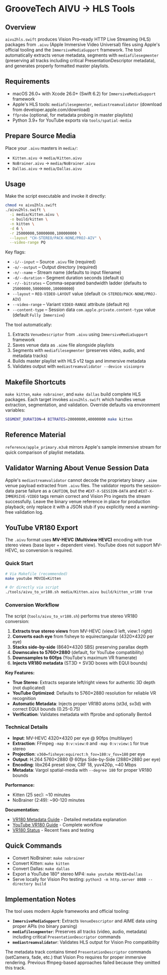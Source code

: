 # GrooveTech AIVU → HLS Tools

## Overview

`aivu2hls.swift` produces Vision Pro–ready HTTP Live Streaming (HLS) packages from `.aivu` (Apple Immersive Video Universal) files using Apple's official tooling and the `ImmersiveMediaSupport` framework. The tool automatically extracts venue metadata, segments with `mediafilesegmenter` (preserving all tracks including critical PresentationDescriptor metadata), and generates properly formatted master playlists.

## Requirements

- macOS 26.0+ with Xcode 26.0+ (Swift 6.2) for `ImmersiveMediaSupport` framework
- Apple's HLS tools: `mediafilesegmenter`, `mediastreamvalidator` (download from developer.apple.com/download)
- `ffprobe` (optional, for metadata probing in master playlists)
- Python 3.9+ for YouTube exports via `tools/spatial-media`

## Prepare Source Media

Place your `.aivu` masters in `media/`:

- `Kitten.aivu` → `media/Kitten.aivu`
- `NoBrainer.aivu` → `media/NoBrainer.aivu`
- `Dallas.aivu` → `media/Dallas.aivu`

## Usage

Make the script executable and invoke it directly:

```bash
chmod +x aivu2hls.swift
./aivu2hls.swift \
  -i media/Kitten.aivu \
  -o build/kitten \
  -n kitten \
  -d 6 \
  -r 25000000,50000000,100000000 \
  --layout "CH-STEREO/PACK-NONE/PROJ-AIV" \
  --video-range PQ
```

Key flags:

- `-i/--input` – Source `.aivu` file (required)
- `-o/--output` – Output directory (required)
- `-n/--name` – Stream name (defaults to input filename)
- `-d/--duration` – Segment duration seconds (default `6`)
- `-r/--bitrates` – Comma-separated bandwidth ladder (defaults to `25000000,50000000,100000000`)
- `--layout` – `REQ-VIDEO-LAYOUT` value (default `CH-STEREO/PACK-NONE/PROJ-AIV`)
- `--video-range` – Variant `VIDEO-RANGE` attribute (default `PQ`)
- `--content-type` – Session data `com.apple.private.content-type` value (default `Fully Immersive`)

The tool automatically:
1. Extracts `VenueDescriptor` from `.aivu` using `ImmersiveMediaSupport` framework
2. Saves venue data as `.aime` file alongside playlists
3. Segments with `mediafilesegmenter` (preserves video, audio, and metadata tracks)
4. Builds master playlist with HLS v12 tags and immersive metadata
5. Validates output with `mediastreamvalidator --device visionpro`

## Makefile Shortcuts

`make kitten`, `make nobrainer`, and `make dallas` build complete HLS packages. Each target invokes `aivu2hls.swift` which handles venue extraction, segmentation, and validation. Override defaults via environment variables:

```bash
SEGMENT_DURATION=4 BITRATES=20000000,40000000 make kitten
```

## Reference Material

`reference/apple_primary.m3u8` mirrors Apple's sample immersive stream for quick comparison of playlist metadata.

## Validator Warning About Venue Session Data

Apple's `mediastreamvalidator` cannot decode the proprietary binary `.aime` venue payload extracted from `.aivu` files. The validator reports the session-data parse failure as a `CAUTION`, but the `#EXT-X-SESSION-DATA` and `#EXT-X-IMMERSIVE-VIDEO` tags remain correct and Vision Pro ingests the stream successfully. Leave the binary venue reference in place for production playback; only replace it with a JSON stub if you explicitly need a warning-free validation log.

## YouTube VR180 Export

The `.aivu` format uses **MV-HEVC (Multiview HEVC)** encoding with true stereo views (base layer + dependent view). YouTube does not support MV-HEVC, so conversion is required.

### Quick Start

```bash
# Via Makefile (recommended)
make youtube MOVIE=Kitten

# Or directly via script
./tools/aivu_to_vr180.sh media/Kitten.aivu build/kitten_vr180 true
```

### Conversion Workflow

The script (`tools/aivu_to_vr180.sh`) performs true stereo VR180 conversion:

1. **Extracts true stereo views** from MV-HEVC (view:0 left, view:1 right)
2. **Converts each eye** from fisheye to equirectangular (4320×4320 per eye)
3. **Stacks side-by-side** (8640×4320 SBS) preserving parallax depth
4. **Downscales to 5760×2880** (default, for YouTube compatibility)
5. **Downsamples to 60fps** (YouTube's maximum VR framerate)
6. **Injects VR180 metadata** (ST3D + SV3D boxes with EQUI bounds)

**Key Features:**

- **True Stereo**: Extracts separate left/right views for authentic 3D depth (not duplicated)
- **YouTube Optimized**: Defaults to 5760×2880 resolution for reliable VR recognition
- **Automatic Metadata**: Injects proper VR180 atoms (st3d, sv3d) with correct EQUI bounds (0.25-0.75)
- **Verification**: Validates metadata with ffprobe and optionally Bento4

### Technical Details

- **Input**: MV-HEVC 4320×4320 per eye @ 90fps (multilayer)
- **Extraction**: FFmpeg `-map 0:v:view:0` and `-map 0:v:view:1` for true stereo
- **Projection**: `v360=fisheye:equirect:h_fov=180:v_fov=180` per eye
- **Output**: H.264 5760×2880 @ 60fps Side-by-Side (2880×2880 per eye)
- **Encoding**: libx264 preset slow, CRF 18, yuv420p, ~40 Mbps
- **Metadata**: Vargol spatial-media with `--degree 180` for proper VR180 bounds

**Performance:** 
- Kitten (25 sec): ~10 minutes
- NoBrainer (2:49): ~90-120 minutes

**Documentation:**
- [VR180 Metadata Guide](docs/VR180_METADATA_GUIDE.md) - Detailed metadata explanation
- [YouTube VR180 Guide](docs/aivu-to-youtube-vr180-guide.md) - Complete workflow
- [VR180 Status](VR180_STATUS.md) - Recent fixes and testing

## Quick Commands

- Convert NoBrainer: `make nobrainer`
- Convert Kitten: `make kitten`
- Convert Dallas: `make dallas`
- Export a YouTube 180° stereo MP4: `make youtube MOVIE=Dallas`
- Serve locally for Vision Pro testing: `python3 -m http.server 8080 --directory build`

## Implementation Notes

The tool uses modern Apple frameworks and official tooling:

- **`ImmersiveMediaSupport`**: Extracts `VenueDescriptor` and AIME data using proper APIs (no binary parsing)
- **`mediafilesegmenter`**: Preserves all tracks (video, audio, metadata) including critical `PresentationDescriptor` commands
- **`mediastreamvalidator`**: Validates HLS output for Vision Pro compatibility

The metadata track contains timed `PresentationDescriptor` commands (setCamera, fade, etc.) that Vision Pro requires for proper immersive rendering. Previous ffmpeg-based approaches failed because they omitted this track.
